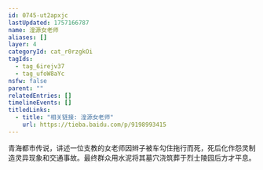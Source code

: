 ```yaml
---
id: 0745-ut2apxjc
lastUpdated: 1757166787
name: 湟源女老师
aliases: []
layer: 4
categoryId: cat_r0rzgkOi
tagIds:
  - tag_6irejv37
  - tag_ufoW8aYc
nsfw: false
parent: ""
relatedEntries: []
timelineEvents: []
titledLinks:
  - title: "相关链接: 湟源女老师"
    url: https://tieba.baidu.com/p/9198993415
---
```


青海都市传说，讲述一位支教的女老师因辫子被车勾住拖行而死，死后化作怨灵制造灵异现象和交通事故。最终群众用水泥将其墓穴浇筑葬于烈士陵园后方才平息。